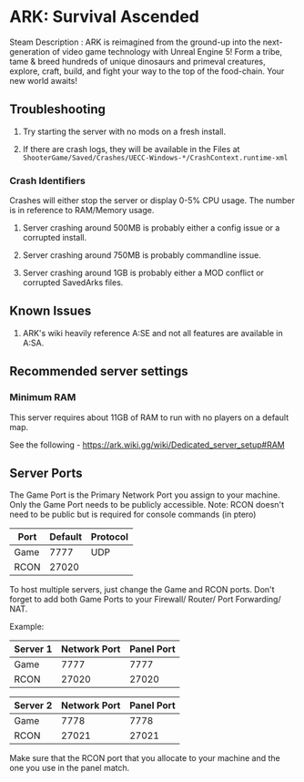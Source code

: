 # ARK: Survival Ascended

Steam Description :
ARK is reimagined from the ground-up into the next-generation of video game technology with Unreal Engine 5! Form a tribe, tame & breed hundreds of unique dinosaurs and primeval creatures, explore, craft, build, and fight your way to the top of the food-chain. Your new world awaits!

## Troubleshooting

1) Try starting the server with no mods on a fresh install.

2) If there are crash logs, they will be available in the Files at `ShooterGame/Saved/Crashes/UECC-Windows-*/CrashContext.runtime-xml`

### Crash Identifiers

Crashes will either stop the server or display 0-5% CPU usage.
The number is in reference to RAM/Memory usage.

1) Server crashing around 500MB is probably either a config issue or a corrupted install.

2) Server crashing around 750MB is probably commandline issue.

3) Server crashing around 1GB is probably either a MOD conflict or corrupted SavedArks files.


## Known Issues

1) ARK's wiki heavily reference A:SE and not all features are available in A:SA.


## Recommended server settings

### Minimum RAM

This server requires about 11GB of RAM to run with no players on a default map.

See the following - <https://ark.wiki.gg/wiki/Dedicated_server_setup#RAM>

## Server Ports

The Game Port is the Primary Network Port you assign to your machine.
Only the Game Port needs to be publicly accessible.
Note: RCON doesn't need to be public but is required for console commands (in ptero)

| Port            | Default | Protocol
| --------------- | ------- | -------- |
| Game            | 7777    | UDP	   |
| RCON            | 27020   |

To host multiple servers, just change the Game and RCON ports. Don't forget to add both Game Ports to your Firewall/ Router/ Port Forwarding/ NAT.

Example:

| Server 1        | Network Port | Panel Port |
| --------------- | ------------ | ---------- |
| Game            | 7777         | 7777       |
| RCON            | 27020        | 27020      |

| Server 2        | Network Port | Panel Port |
| --------------- | ------------ | ---------- |
| Game            | 7778         | 7778       |
| RCON            | 27021        | 27021      |

Make sure that the RCON port that you allocate to your machine and the one you use in the panel match.

